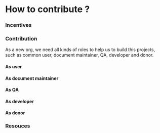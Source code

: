 # How to contribute ?

### Incentives

### Contribution
As a new org, we need all kinds of roles to help us to build this projects, such as common user, document maintainer, QA, developer and donor.

#### As user

#### As document maintainer

#### As QA

#### As developer

#### As donor

### Resouces

